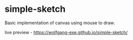 # simple-sketch

Basic implementation of canvas using mouse to draw.


live preview - https://wolfgang-exe.github.io/simple-sketch/
